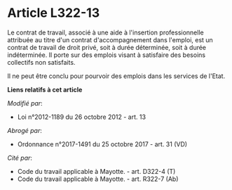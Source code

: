 # Article L322-13

Le contrat de travail, associé à   une aide à l'insertion professionnelle attribuée au titre d'un  contrat d'accompagnement
dans l'emploi, est un contrat de travail de droit privé, soit à durée déterminée, soit à durée indéterminée. Il porte sur des
emplois visant à satisfaire des besoins collectifs non satisfaits. 

Il ne peut être conclu pour pourvoir des emplois dans les services de l'Etat.

**Liens relatifs à cet article**

_Modifié par_:

  - Loi n°2012-1189 du 26 octobre 2012 - art. 13

_Abrogé par_:

  - Ordonnance n°2017-1491 du 25 octobre 2017 - art. 31 (VD)

_Cité par_:

  - Code du travail applicable à Mayotte. - art. D322-4 (T)
  - Code du travail applicable à Mayotte. - art. R322-7 (Ab)
